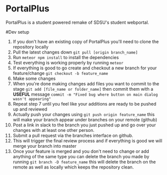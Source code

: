# PortalPlus
PortalPlus is a student powered remake of SDSU's student webportal.

#Dev setup
1. If you don't have an existing copy of PortalPlus you'll need to clone the repository locally
2. Pull the latest changes down `git pull [origin branch_name]`
3. Run `meteor npm install` to install the dependencies
4. Test everything is working properly by running `meteor`
5. If everything is good to go create and checkout a new branch for your feature/change `git checkout -b feature_name`
6. Make some changes
7. When you're done making changes add files you want to commit to the stage `git add [file_name or folder_name]` then commit them with a **USEFUL** message `commit -m "Fixed bug where button on main dialog wasn't appearing"`
8. Repeat step 7 until you feel like your additions are ready to be pushed up and reviewed
9. Actually push your changes using `git push origin feature_name` this will make your branch appear under branches on your remote (github)
10. Post a link in slack to the branch you just pushed up and go over your changes with at least one other person.
11. Submit a pull request via the branches interface on github.
12. This will trigger the final review process and if everything is good we will merge your branch into master
13. Once your feature is merged and you don't need to change or add anything of the same type you can delete the branch you made by running `git branch -D feature_name` this will delete the branch on the remote as well as locally which keeps the repository clean.
